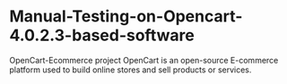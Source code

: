 # Manual-Testing-on-Opencart-4.0.2.3-based-software
OpenCart-Ecommerce project OpenCart is an open-source E-commerce platform used to build online stores and sell products or services.
